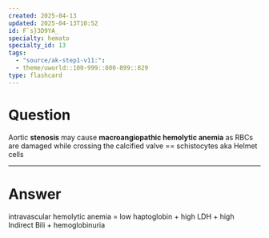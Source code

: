 ```yaml
---
created: 2025-04-13
updated: 2025-04-13T10:52
id: F`s}3D9YA_
specialty: hemato
specialty_id: 13
tags:
  - "source/ak-step1-v11:": 
  - theme/uworld::100-999::800-899::829
type: flashcard
---
```


# Question
Aortic **stenosis** may cause **macroangiopathic hemolytic anemia** as RBCs are damaged while crossing the calcified valve == schistocytes aka Helmet cells

---

# Answer
intravascular hemolytic anemia = low haptoglobin + high LDH + high Indirect Bili + hemoglobinuria